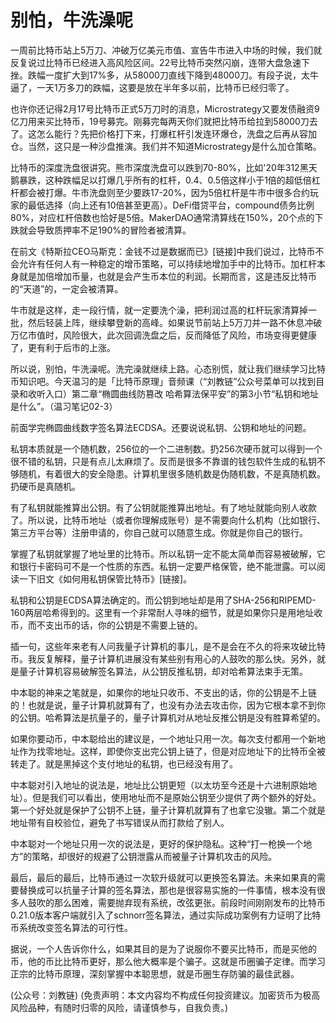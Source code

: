 # 别怕，牛洗澡呢

一周前比特币站上5万刀、冲破万亿美元市值、宣告牛市进入中场的时候，我们就反复说过比特币已经进入高风险区间。22号比特币突然闪崩，连带大盘急速下挫。跌幅一度扩大到17%多，从58000刀直线下降到48000刀。有段子说，太牛逼了，一天1万多刀的跌幅，这要是放在半年多以前，比特币已经归零了。

也许你还记得2月17号比特币正式5万刀时的消息，Microstrategy又要发债融资9亿刀用来买比特币，19号募完。刚募完每两天你们就把比特币给拉到58000刀去了。这怎么能行？先把价格打下来，打爆杠杆引发连环爆仓，洗盘之后再从容加仓。当然，这只是一种沙盘推演。我们并不知道Microstrategy是什么加仓策略。

比特币的深度洗盘很讲究。熊市深度洗盘可以跌到70-80%，比如'20年312黑天鹅暴跌，这种跌幅足以打爆几乎所有的杠杆，0.4、0.5倍这样小于1倍的超低倍杠杆都会被打爆。牛市洗盘则至少要跌17-20%，因为5倍杠杆是牛市中很多合约玩家的最低选择（向上还有10倍甚至更高）。DeFi借贷平台，compound债务比例80%，对应杠杆倍数也恰好是5倍。MakerDAO通常清算线在150%，20个点的下跌就会导致质押率不足190%的冒险者被清算。

在前文《特斯拉CEO马斯克：金钱不过是数据而已》\[链接\]中我们说过，比特币不会允许有任何人有一种稳定的增币策略，可以持续地增加手中的比特币。加杠杆本身就是加倍增加币量，也就是会产生币本位的利润。长期而言，这是违反比特币的“天道”的，一定会被清算。

牛市就是这样，走一段行情，就一定要洗个澡，把利润过高的杠杆玩家清算掉一批，然后轻装上阵，继续攀登新的高峰。如果说节前站上5万刀并一路不休息冲破万亿市值时，风险很大，此次回调洗盘之后，反而降低了风险，市场变得更健康了，更有利于后市的上涨。

所以说，别怕，牛洗澡呢。洗完澡就继续上路。心态别慌，就让我们继续学习比特币知识吧。今天温习的是「比特币原理」音频课（“刘教链”公众号菜单可以找到目录和收听入口）第二章“椭圆曲线防篡改 哈希算法保平安”的第3小节“私钥和地址是什么”。（温习笔记02-3）

前面学完椭圆曲线数字签名算法ECDSA。还要说说私钥、公钥和地址的问题。

私钥本质就是一个随机数，256位的一个二进制数。扔256次硬币就可以得到一个很不错的私钥，只是有点儿太麻烦了。反而是很多不靠谱的钱包软件生成的私钥不够随机，有着很大的安全隐患。计算机里很多随机数是伪随机数，不是真随机数。扔硬币是真随机。

有了私钥就能推算出公钥。有了公钥就能推算出地址。有了地址就能向别人收款了。所以说，比特币地址（或者你理解成账号）是不需要向什么机构（比如银行、第三方平台等）注册申请的，你自己就可以随意生成。你就是你自己的银行。

掌握了私钥就掌握了地址里的比特币。所以私钥一定不能太简单而容易被破解，它和银行卡密码可不是一个性质的东西。私钥一定要严格保管，绝不能泄露。可以阅读一下旧文《如何用私钥保管比特币》\[链接\]。

私钥和公钥是ECDSA算法确定的。而公钥到地址却是用了SHA-256和RIPEMD-160两层哈希得到的。这里有一个非常耐人寻味的细节，就是如果你只是用地址收币，而不支出币的话，你的公钥是不需要上链的。

插一句，这些年来老有人问我量子计算机的事儿，是不是会在不久的将来攻破比特币。我反复解释，量子计算机进展没有某些别有用心的人鼓吹的那么快。另外，就是量子计算机容易破解签名算法，从公钥反推私钥，却对哈希算法束手无策。

中本聪的神来之笔就是，如果你的地址只收币、不支出的话，你的公钥是不上链的！也就是说，量子计算机就算有了，也没有办法去攻击你，因为它根本拿不到你的公钥。哈希算法是抗量子的，量子计算机对从地址反推公钥是没有胜算希望的。

如果你要动币，中本聪给出的建议是，一个地址只用一次。每次支付都用一个新地址作为找零地址。这样，即使你支出完公钥上链了，但是对应地址下的比特币全被转走了。就是黑掉这个支付地址的私钥，也已经没有用了。

中本聪对引入地址的说法是，地址比公钥更短（以太坊至今还是十六进制原始地址）。但是我们可以看出，使用地址而不是原始公钥至少提供了两个额外的好处。第一个好处就是保护了公钥不上链，量子计算机就算有了也拿它没辙。第二个就是地址带有自校验位，避免了书写错误从而打款给了别人。

中本聪对一个地址只用一次的说法是，更好的保护隐私。这种“打一枪换一个地方”的策略，却很好的规避了公钥泄露从而被量子计算机攻击的风险。

最后，最后的最后，比特币通过一次软升级就可以更换签名算法。未来如果真的需要替换成可以抗量子计算的签名算法，那也是很容易实施的一件事情，根本没有很多人鼓吹的那么困难，需要抛弃现有系统，改弦更张。前段时间刚刚发布的比特币0.21.0版本客户端就引入了schnorr签名算法，通过实际成功案例有力证明了比特币系统改变签名算法的可行性。

据说，一个人告诉你什么，如果其目的是为了说服你不要买比特币，而是买他的币，他的币比比特币更好，那么他大概率是个骗子。这就是币圈骗子定律。而学习正宗的比特币原理，深刻掌握中本聪思想，就是币圈生存防骗的最佳武器。

\(公众号：刘教链\)  \(免责声明：本文内容均不构成任何投资建议。加密货币为极高风险品种，有随时归零的风险，请谨慎参与，自我负责。\)

